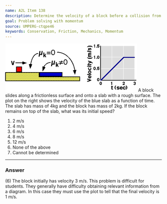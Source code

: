 ```yaml
---
name: A2L Item 138
description: Determine the velocity of a block before a collision from information about the final state of the system.
goal: Problem solving with momentum
source: UMPERG-ctqpe46
keywords: Conservation, Friction, Mechanics, Momentum
---
```


![Item138_fig1.gif](../images/Item138_fig1.gif) A
block slides along a frictionless surface and onto a slab with a rough
surface.  The plot on the right shows the velocity of the blue slab as a
function of time.  The slab has mass of 4kg and the block has mass of
2kg.  If the block remains on top of the slab, what was its initial
speed?

1. 2 m/s
2. 4 m/s
3. 6 m/s
4. 8 m/s
5. 12 m/s
6. None of the above
7. Cannot be determined




<hr/>

### Answer 

(6) The block initially has velocity 3 m/s. This problem is
difficult for students. They generally have difficulty obtaining
relevant information from a diagram. In this case they must use the plot
to tell that the final velocity is 1 m/s.
